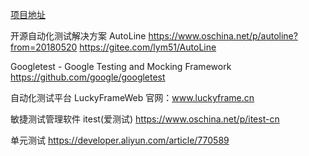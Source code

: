 [项目地址](https://github.com/youngzil/quickstart-test)


开源自动化测试解决方案 AutoLine
https://www.oschina.net/p/autoline?from=20180520
https://gitee.com/lym51/AutoLine


Googletest - Google Testing and Mocking Framework
https://github.com/google/googletest


自动化测试平台 LuckyFrameWeb 
官网：www.luckyframe.cn



敏捷测试管理软件 itest(爱测试) 
https://www.oschina.net/p/itest-cn


单元测试
https://developer.aliyun.com/article/770589




